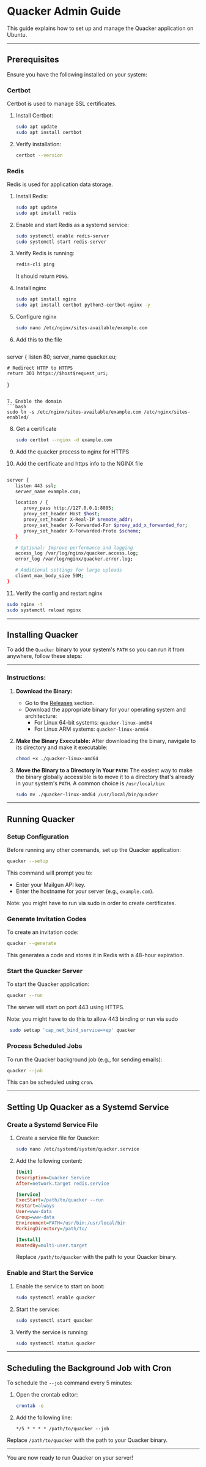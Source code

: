 # Quacker Admin Guide

This guide explains how to set up and manage the Quacker application on Ubuntu.

---

## Prerequisites

Ensure you have the following installed on your system:

### Certbot
Certbot is used to manage SSL certificates.
1. Install Certbot:
   ```bash
   sudo apt update
   sudo apt install certbot
   ```

2. Verify installation:
   ```bash
   certbot --version
   ```

### Redis
Redis is used for application data storage.

1. Install Redis:
   ```bash
   sudo apt update
   sudo apt install redis
   ```

2. Enable and start Redis as a systemd service:
   ```bash
   sudo systemctl enable redis-server
   sudo systemctl start redis-server
   ```

3. Verify Redis is running:
   ```bash
   redis-cli ping
   ```
   It should return `PONG`.

4. Install nginx
   ```bash
   sudo apt install nginx
   sudo apt install certbot python3-certbot-nginx -y
   ```

5. Configure nginx
   ```bash
   sudo nano /etc/nginx/sites-available/example.com
   ```

6. Add this to the file
   ```bash
  server {
    listen 80;
    server_name quacker.eu;

    # Redirect HTTP to HTTPS
    return 301 https://$host$request_uri;
   }
   
   ```

7. Enable the domain
   ```bash
   sudo ln -s /etc/nginx/sites-available/example.com /etc/nginx/sites-enabled/
   ```

8. Get a certificate
   ```bash
   sudo certbot --nginx -d example.com
   ```

9. Add the quacker process to nginx for HTTPS


10. Add the certificate and https info to the NGINX file
   ```bash

   server {
      listen 443 ssl;
      server_name example.com;

      location / {
         proxy_pass http://127.0.0.1:8085;
         proxy_set_header Host $host;
         proxy_set_header X-Real-IP $remote_addr;
         proxy_set_header X-Forwarded-For $proxy_add_x_forwarded_for;
         proxy_set_header X-Forwarded-Proto $scheme;
      }

      # Optional: Improve performance and logging
      access_log /var/log/nginx/quacker.access.log;
      error_log /var/log/nginx/quacker.error.log;

      # Additional settings for large uploads
      client_max_body_size 50M;
   }
   ```

11. Verify the config and restart nginx
   ```bash
   sudo nginx -t
   sudo systemctl reload nginx
   ```
---

## Installing Quacker

To add the `Quacker` binary to your system's `PATH` so you can run it from anywhere, follow these steps:

---

### Instructions:

1. **Download the Binary:**
   - Go to the [Releases](https://github.com/mreider/releases) section.
   - Download the appropriate binary for your operating system and architecture:
     - For Linux 64-bit systems: `quacker-linux-amd64`
     - For Linux ARM systems: `quacker-linux-arm64`

2. **Make the Binary Executable:**
   After downloading the binary, navigate to its directory and make it executable:
   ```bash
   chmod +x ./quacker-linux-amd64
   ```

3. **Move the Binary to a Directory in Your `PATH`:**
   The easiest way to make the binary globally accessible is to move it to a directory that's already in your system's `PATH`. A common choice is `/usr/local/bin`:
   ```bash
   sudo mv ./quacker-linux-amd64 /usr/local/bin/quacker
   ```
---

## Running Quacker

### Setup Configuration
Before running any other commands, set up the Quacker application:
```bash
quacker --setup
```
This command will prompt you to:
- Enter your Mailgun API key.
- Enter the hostname for your server (e.g., `example.com`).

Note: you might have to run via sudo in order to create certificates.


### Generate Invitation Codes
To create an invitation code:
```bash
quacker --generate
```
This generates a code and stores it in Redis with a 48-hour expiration.

### Start the Quacker Server
To start the Quacker application:
```bash
quacker --run
```
The server will start on port 443 using HTTPS.

Note: you might have to do this to allow 443 binding or run via sudo

```bash
 sudo setcap 'cap_net_bind_service=+ep' quacker
 ```


### Process Scheduled Jobs
To run the Quacker background job (e.g., for sending emails):
```bash
quacker --job
```
This can be scheduled using `cron`.

---

## Setting Up Quacker as a Systemd Service

### Create a Systemd Service File
1. Create a service file for Quacker:
   ```bash
   sudo nano /etc/systemd/system/quacker.service
   ```

2. Add the following content:
   ```ini
   [Unit]
   Description=Quacker Service
   After=network.target redis.service

   [Service]
   ExecStart=/path/to/quacker --run
   Restart=always
   User=www-data
   Group=www-data
   Environment=PATH=/usr/bin:/usr/local/bin
   WorkingDirectory=/path/to/

   [Install]
   WantedBy=multi-user.target
   ```
   Replace `/path/to/quacker` with the path to your Quacker binary.

### Enable and Start the Service
1. Enable the service to start on boot:
   ```bash
   sudo systemctl enable quacker
   ```

2. Start the service:
   ```bash
   sudo systemctl start quacker
   ```

3. Verify the service is running:
   ```bash
   sudo systemctl status quacker
   ```

---

## Scheduling the Background Job with Cron

To schedule the `--job` command every 5 minutes:

1. Open the crontab editor:
   ```bash
   crontab -e
   ```

2. Add the following line:
   ```
   */5 * * * * /path/to/quacker --job
   ```

Replace `/path/to/quacker` with the path to your Quacker binary.

---

You are now ready to run Quacker on your server!